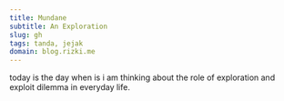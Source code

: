 ```yaml
---
title: Mundane
subtitle: An Exploration 
slug: gh
tags: tanda, jejak
domain: blog.rizki.me
---
```

today is the day when is i am thinking about the role of exploration and exploit dilemma in everyday life. 